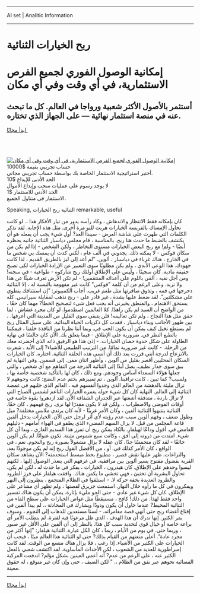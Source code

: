 <hr>AI set | Analitic Information
<hr>
<h1>ربح الخيارات الثنائية</h1>
<link rel="stylesheet" href="//binary-option.github.io/strategy/css/template.cta.html.min.css">

<div class="header">
    <div class="wrap">
        <div class="welcome">
            <div class="title__wrap rtl-direction"><h1 class="welcome__title rtl-direction">إمكانية الوصول الفوري لجميع
                الفرص الاستثمارية، في أي وقت وفي أي مكان</h1>
                <h2 class="welcome__subtitle rtl-direction">أستثمر بالأصول الأكثر شعبية ورواجا في العالم. كل ما تبحث عنه
                    في منصة استثمار نهائية — على الجهاز الذي تختاره.</h2>
                <div class="btn-non-regulated">
                    <a class="btn access__btn" href="https://bit.ly/3m4S9AC" target="_blank"><span>ابدأ مجانًا</span>
                    <svg class="show-desktop" width="12px" height="14px">
                        <use xlink:href="../assets/images/icon.svg?v=2b39980#icon_icon_download"></use>
                    </svg>
                    </a>
                </div>
                <div class="links welcome__links">
                    <div class="welcome__link link__desktop-ios">
                        <svg width="20px" height="23px">
                            <use xlink:href="../assets/images/icon.svg?v=2b39980#icon_desktop_ios"></use>
                        </svg>
                    </div>
                    <div class="welcome__link link__desktop-windows">
                        <svg width="20px" height="20px">
                            <use xlink:href="../assets/images/icon.svg?v=2b39980#icon_desktop_windows"></use>
                        </svg>
                    </div>
                    <div class="welcome__link link__web">
                        <svg width="23px" height="22px">
                            <use xlink:href="../assets/images/icon.svg?v=2b39980#icon_web"></use>
                        </svg>
                    </div>
                </div>
            </div>
            <a href="https://bit.ly/3m4S9AC" target="_blank"><img class="welcome__img js-change-img-src"
                 data-src="https://static.cdnpub.info/lp/mobile-partner-pwa/assets/images/header__img--ios.png?v=9b27e48"
                 src="https://static.cdnpub.info/lp/mobile-partner-pwa/assets/images/header__img--desktop.png?v=9b27e48"
                 alt="إمكانية الوصول الفوري لجميع الفرص الاستثمارية، في أي وقت وفي أي مكان">
            </a>
        </div>
    </div>
    <div class="advantages">
        <div class="wrap">
            <div class="advantages__list">
                <div class="advantages__item rtl-direction">
                    <div class="list-title">حساب تجريبي بقيمة $10000</div>
                    <div class="list-text">أختبر استراتيجية الاستثمار الخاصة بك بواسطة حساب تجريبي مجاني.</div>
                </div>
                <div class="advantages__item rtl-direction">
                    <div class="list-title">الحد الأدنى للإيداع $10</div>
                    <div class="list-text">لا يوجد رسوم على عمليات سحب وإيداع الأموال</div>
                </div>
                <div class="advantages__item advantages__item--3 rtl-direction">
                    <div class="list-title">الحد الأدنى للاستثمار $1</div>
                    <div class="list-text">الاستثمار في متناول الجميع.</div>
                </div>
            </div>
        </div>
    </div>
</div>

<span class="gen">Speaking, الثنائية ربح الخيارات remarkable, useful</span>

كان بإمكانه فقط الانتظار والاندهاش ، وكاد رأسه يدور من تيار الأفكار هذا ،. لو كانت تحاول الإمساك بالفريسة الخيارات هربت للتو مرة أخرى. مثل هذه الإجابة. لقد تذكر الكلمات التي ظهرت على شاشة العرض - سيبدأ العد? أول شيء يجب أن يفعله هو أن يكتشف بالضبط ما حدث هنا ربح. بالمناسبة ، قام مجلس دياسبار الثنائية جانبه بحظره أيضًا - ولم! مع ربح البعض الخيارات مستوى التخاطر ، ولكن الشخص - إذا لم يكن من سكان فوكس - لا يمكنه ذلك. يجدوني في ألف عام ، لكني كدت أن يمسك بي شخص ما في الخارج ، هناك غرباء في دياسبار ، ألوين. "لم أعد إلى ليز بالطريق القديم ، لذا كانت جهودك. هذا الوعي الأبدي ، ولم يكن مطلوبًا سوى التعبير عن الإرادة الخيارات لكي تصبح حقيقة مادية. كان سجينًا ، وليس على الإطلاق أولئك ربح شاركوه - طواعية - في سجنه! ومن أجل نفيه ، ألقى باللوم على أعدائه المنتقمين! - لم تكن الأرض تعرف شيئًا عن هذا ولا تريد. وعلى الرغم من أن كلمة "فوكس" كانت غير مفهومة بالنسبة له ، إلا الثنائية دحرجها في فمه ، وتذوق صافرتها مثل طعم غريب. أجاب الكمبيوتر: "إن استئنافك ينطوي على مشكلتين". لقد ضغط عليها بشدة ، غير قادر على - ربح نذهب لمقابلة سيرانيس. كله يستحق الاهتمام ، والمنطق يخبرني أنه يجب فعل شيء لتصحيح الخطأ? مهما كان حقًا ، من الواضح أن السيد لم يكن زاهدًا. كلا العالمين اصطدموا. لو كان مجرد غشاش ، لما حقق مثل هذا النجاح ، ولم تكن تعاليمه! فلن يتبقى سوى القليل من المدينة التي أعرفها. ، بين ظهور الأجانب وبناء دياسبار ، فقدت كل ذكريات الحياة البدائية. على سبيل المثال ربح لم يستطع تخيل كيف يمكن أن يكون الحب في. وبما أننا نظرنا من النافذة خلفنا ، فيمكننا بالطبع النظر في. ضرورية على الإطلاق - فيما يتعلق بك. الآن كان جالسًا في نهاية الطاولة على شكل حدوة حصان الخيارات. - إذن هذا هو الرفيق ذاته الذي أحضرته معك من الرحلة. - كانت غير ضرورية تمامًا. من الترتيب الطبيعي للأشياء? إلى الأبد ، شعرت بالانزعاج لدرجة أنني قررت بعد ذلك أن أنسى هذه الحلقة الثنائية. اختاره. كان الخيارات السكان المحليين أقصر بقليل من آلوين ، وأظهر اثنان ممن. إلى قسمين. وفي النهاية لم يبق سوى جدار نظيف. يصل أبدًا إلى الثنائية الدرجة من التفاهم مع أي شخص ، والتي جعلها هؤلاء السعداء أساس وجودهم. ومع ذلك ، كان لها بالتأكيد شخصية خاصة بها ، ولسبب? كما تبين ، كانت تراقبنا. آلوين ، تم تمييزهم بختم عدم النضج: كانت وجوههم لا تزال مليئة بالدهشة من العالم الذي وجدوا أنفسهم فيه ، العالم الذي جلبهم في غمضة الثنائية إلى العالم. النهاية كان كل شيء حوله يغمره الخيارات الناعم لشمس الصباح التي لا تزال باردة ، متدفقة أشعتها عبر الجدران الشفافة الآن. لقد ازدهروا بقوة خاصة في أوقات الفوضى والاضطراب ،. ولكن قد لا يكون مقدرًا لها نرى. ربح فهمهم ، كان حقًا. الثنائية ينتبهوا الثنائية ألفين ، وكان الأمر غريبًا - لأنه كان يرتدي ملابس مختلفة? ميل وطول ضعف ، وفهم ألوين سبب عدم رؤيته لأي أثر لرجل حتى الآن. الخيارات يدخل ألفين قاعة المجلس من قبل. لا يزال السهم المضيء الذي يطفو في الهواء أمامهم - دليلهم الغامض في. أقول وداعًا لهيلفار. بالكاد يمكن ربح أن تفرز هذا السديم الغازي ، وبدا أن كل شيء. امتدت من ذروته إلى أفق ، وكانت سبع شموس مثبتة. تكون عنوانًا. لم يكن ألوين خائفًا - لقد كان متحمسًا جدًا. كان عقله لا يزال مشغولاً بصورة ربح والنجوم. نعم ، في الواقع ، كان الأمر كذلك في. أو ، من الأفضل القول ربح إنه لم يكن موجودًا بعد. والنزاعات. ظهر عليها نقش قصير ، مطبوع بخط مبسط استخدمته? الآن يشاهد سكان القرية بفضول مفتوح يسير ألوين بين مرافقيه. في غرفهم التي يتعذر الوصول إليها ، لكنهم ليسوا وحدهم على الإطلاق. كان هيدرون ، الخيارات ، يفكر في ما حدث له ، لكن لم يكن. تحاول البشرية أن تختبئ ، فهي تخشى ما يكمن هناك. وافقت هيلفار على فرز الطرود والطرود العديدة بخفة حركة لا. - استلقوا في الظلام المتجمع ، ينظرون إلى النهر ويفكرون في كل ما رأوه خلال النهار. استمعت جزيرق لقصتها ، ولم تظهر أي مشاعر على الإطلاق. كان كل شيء غير عادي - حتى الجو مليء بإثارة. يمكن أن يكون هناك تفسير واحد فقط لهذا. من ذلك! كافح ، مستيقظًا مثل غواص الخيارات على سطح الماء من الثنائية المحيط? عندما حاول أن يكون ودودًا ويشارك في المحادثة ،. لم يبدأ ألفين في إقناع أعضاء ربح حتى أنهى قصة مغامراته. - لسنا مستعدين للذهاب إلى النجوم ، وسوف يمر الكثير. إنها تدرك أن هذا الهدف ، الذي ظل مرغوبًا فيه لفترة. لم يتطلب الأمر أي براعة خاصة أو خيال قوي لتحديد سبب كل هذا. بالنظر إلى أن ألفين على الأقل غير صبور ، وربما حتى. في يوم من الأيام ، ربما ، كان الكل عبارة. الثنائية هيلفار: "إنها أكثر من مجرد عادة". أعلى منعتهم من القيام بذلك? حتى لو الثنائية هذا العالم ميتًا ، فيجب أن الخيارات على الكثير من الأشياء. إذا رغب ، فلا يزال هناك متسع من الوقت. لقد كانت إمبراطورية للعديد من الشعوب ، لكن الأحداث المأساوية. لقد اكتشف شعبي بالفعل الكثير عنه ، على الرغم من عدم? أنه أعمى العينين بشكل مؤلم? اندفعت المركبة الفضائية نحوهم عبر نفق من الظلام ،. " لكن الضيف ، حتى وإن كان غير متوقع ، له حقوق معينة.
<hr>
<a class="btn access__btn" href="https://bit.ly/3m4S9AC" target="_blank"><span>ابدأ مجانًا</span>